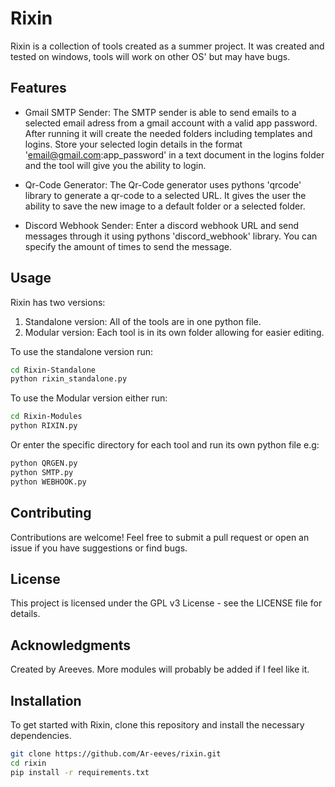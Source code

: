 # Rixin

Rixin is a collection of tools created as a summer project. It was created and tested on windows, tools will work on other OS' but may have bugs.

## Features

- Gmail SMTP Sender: The SMTP sender is able to send emails to a selected email adress from a gmail account with a valid app password. After running it will create the needed folders including templates and logins. Store your selected login details in the format 'email@gmail.com:app_password' in a text document in the logins folder and the tool will give you the ability to login.

- Qr-Code Generator: The Qr-Code generator uses pythons 'qrcode' library to generate a qr-code to a selected URL. It gives the user the ability to save the new image to a default folder or a selected folder.

- Discord Webhook Sender: Enter a discord webhook URL and send messages through it using pythons 'discord_webhook' library. You can specify the amount of times to send the message.

## Usage

Rixin has two versions:
1. Standalone version: All of the tools are in one python file.
2. Modular version: Each tool is in its own folder allowing for easier editing.

To use the standalone version run:
```bash
cd Rixin-Standalone
python rixin_standalone.py
```
To use the Modular version either run:
```bash
cd Rixin-Modules
python RIXIN.py
```
Or enter the specific directory for each tool and run its own python file e.g:
```bash
python QRGEN.py
python SMTP.py
python WEBHOOK.py
```

## Contributing
Contributions are welcome! Feel free to submit a pull request or open an issue if you have suggestions or find bugs.

## License
This project is licensed under the GPL v3 License - see the LICENSE file for details.

## Acknowledgments
Created by Areeves.
More modules will probably be added if I feel like it.

## Installation

To get started with Rixin, clone this repository and install the necessary dependencies.

```bash
git clone https://github.com/Ar-eeves/rixin.git
cd rixin
pip install -r requirements.txt
```
